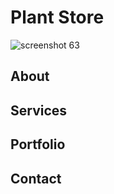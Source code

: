 # Plant Store

![screenshot 63](https://user-images.githubusercontent.com/39010769/40560044-7c9315b0-5ff4-11e8-96b0-6fbf03ed6ce3.png)

## About

## Services

## Portfolio

## Contact
